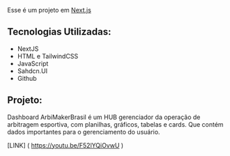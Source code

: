 Esse é um projeto em [Next.js](https://nextjs.org)

## Tecnologias Utilizadas:

- NextJS
- HTML e TailwindCSS
- JavaScript
- Sahdcn.UI
- Github

## Projeto:

Dashboard ArbiMakerBrasil é um HUB gerenciador da operação de arbitragem esportiva, com planilhas, gráficos, tabelas e cards. Que contém dados importantes para o gerenciamento do usuário.

[LINK]
( https://youtu.be/F52lYQiOvwU )


